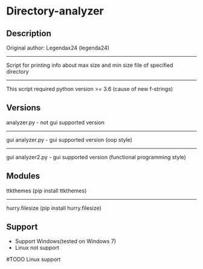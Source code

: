 # Directory-analyzer
Description
------------------------
Original author: Legendax24 (legenda24)
***
Script for printing info about max size and min size file of specified directory
***
This script required python version >= 3.6 (cause of new f-strings)

## Versions
analyzer.py - not gui supported version
***
gui analyzer.py - gui supported version (oop style)
***
gui analyzer2.py - gui supported version (functional programming style)

##  Modules
ttkthemes (pip install ttkthemes)
***
hurry.filesize (pip install hurry.filesize)

## Support
* Support Windows(tested on Windows 7)
* Linux not support

#TODO Linux support
